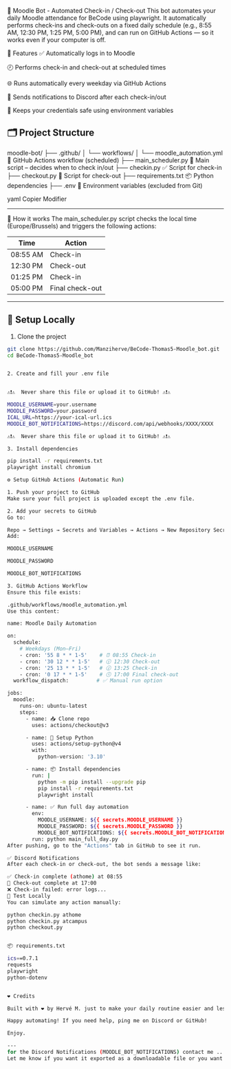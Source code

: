 🤖 Moodle Bot - Automated Check-in / Check-out
This bot automates your daily Moodle attendance for BeCode using playwright.
It automatically performs check-ins and check-outs on a fixed daily schedule (e.g., 8:55 AM, 12:30 PM, 1:25 PM, 5:00 PM), and can run on GitHub Actions — so it works even if your computer is off.

📌 Features
✅ Automatically logs in to Moodle

🕗 Performs check-in and check-out at scheduled times

🌐 Runs automatically every weekday via GitHub Actions

💬 Sends notifications to Discord after each check-in/out

🔐 Keeps your credentials safe using environment variables



## 🗂️ Project Structure

moodle-bot/
├── .github/
│ └── workflows/
│ └── moodle_automation.yml 🧠 GitHub Actions workflow (scheduled)
├── main_scheduler.py 🚀 Main script – decides when to check in/out
├── checkin.py ✅ Script for check-in
├── checkout.py 🔴 Script for check-out
├── requirements.txt 📦 Python dependencies
├── .env 🔐 Environment variables (excluded from Git)


yaml
Copier
Modifier

---

🧠 How it works
The main_scheduler.py script checks the local time (Europe/Brussels) and triggers the following actions:


| Time       | Action         |
|------------|----------------|
| 08:55 AM   | Check-in       |
| 12:30 PM   | Check-out      |
| 01:25 PM   | Check-in       |
| 05:00 PM   | Final check-out|

---

## 🚀 Setup Locally

1. Clone the project

```bash
git clone https://github.com/Manziherve/BeCode-Thomas5-Moodle_bot.git
cd BeCode-Thomas5-Moodle_bot


2. Create and fill your .env file


⚠️❗⚠️  Never share this file or upload it to GitHub! ⚠️❗⚠️

MOODLE_USERNAME=your.username
MOODLE_PASSWORD=your.password
ICAL_URL=https://your-ical-url.ics
MOODLE_BOT_NOTIFICATIONS=https://discord.com/api/webhooks/XXXX/XXXX

⚠️❗⚠️  Never share this file or upload it to GitHub! ⚠️❗⚠️

3. Install dependencies

pip install -r requirements.txt
playwright install chromium

⚙️ Setup GitHub Actions (Automatic Run)

1. Push your project to GitHub
Make sure your full project is uploaded except the .env file.

2. Add your secrets to GitHub
Go to:

Repo → Settings → Secrets and Variables → Actions → New Repository Secret
Add:

MOODLE_USERNAME

MOODLE_PASSWORD

MOODLE_BOT_NOTIFICATIONS

3. GitHub Actions Workflow
Ensure this file exists:

.github/workflows/moodle_automation.yml
Use this content:

name: Moodle Daily Automation

on:
  schedule:
    # Weekdays (Mon–Fri)
    - cron: '55 8 * * 1-5'    # ⏰ 08:55 Check-in
    - cron: '30 12 * * 1-5'   # 🕧 12:30 Check-out
    - cron: '25 13 * * 1-5'   # 🕜 13:25 Check-in
    - cron: '0 17 * * 1-5'    # 🕔 17:00 Final check-out
  workflow_dispatch:         # ✅ Manual run option

jobs:
  moodle:
    runs-on: ubuntu-latest
    steps:
      - name: 📥 Clone repo
        uses: actions/checkout@v3

      - name: 🐍 Setup Python
        uses: actions/setup-python@v4
        with:
          python-version: '3.10'

      - name: 📦 Install dependencies
        run: |
          python -m pip install --upgrade pip
          pip install -r requirements.txt
          playwright install

      - name: ✅ Run full day automation
        env:
          MOODLE_USERNAME: ${{ secrets.MOODLE_USERNAME }}
          MOODLE_PASSWORD: ${{ secrets.MOODLE_PASSWORD }}
          MOODLE_BOT_NOTIFICATIONS: ${{ secrets.MOODLE_BOT_NOTIFICATIONS }}
        run: python main_full_day.py
After pushing, go to the "Actions" tab in GitHub to see it run.

✅ Discord Notifications
After each check-in or check-out, the bot sends a message like:

✅ Check-in complete (athome) at 08:55
🏁 Check-out complete at 17:00
❌ Check-in failed: error logs...
🧪 Test Locally
You can simulate any action manually:

python checkin.py athome
python checkin.py atcampus
python checkout.py


📦 requirements.txt

ics==0.7.1
requests
playwright
python-dotenv


❤️ Credits

Built with ❤️ by Hervé M. just to make your daily routine easier and less stressful ❤️

Happy automating! If you need help, ping me on Discord or GitHub!

Enjoy.

---
for the Discord Notifications (MOODLE_BOT_NOTIFICATIONS) contact me ...
Let me know if you want it exported as a downloadable file or you want to tweak tone/style.
